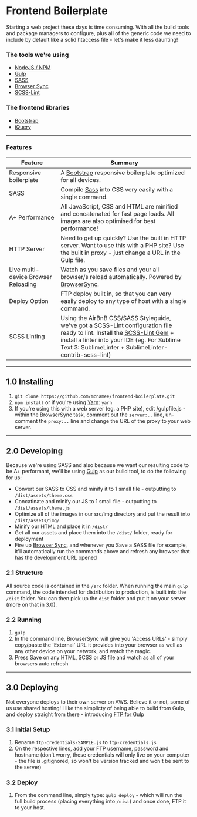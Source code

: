 # Frontend Boilerplate
Starting a web project these days is time consuming. With all the build tools and package managers to configure, plus all of the generic code we need to include by default like a solid htaccess file - let's make it less daunting!

### The tools we're using
- [NodeJS / NPM](https://nodejs.org/en/)
- [Gulp](http://gulpjs.com/)
- [SASS](http://sass-lang.com/)
- [Browser Sync](https://www.browsersync.io/)
- [SCSS-Lint](https://github.com/brigade/scss-lint)

### The frontend libraries
- [Bootstrap](http://getbootstrap.com/)
- [jQuery](https://jquery.com/)

***

### Features

| Feature                                | Summary |
|---|---|
| Responsive boilerplate                 | A [Bootstrap](http://getbootstrap.com) responsive boilerplate optimized for all devices. |
| SASS                                   | Compile [Sass](http://sass-lang.com/) into CSS very easily with a single command. |
| A+ Performance                         | All JavaScript, CSS and HTML are minified and concatenated for fast page loads. All images are also optimised for best performance! |
| HTTP Server                            | Need to get up quickly? Use the built in HTTP server. Want to use this with a PHP site? Use the built in proxy - just change a URL in the Gulp file. |
| Live multi-device Browser Reloading    | Watch as you save files and your all browser/s reload automatically. Powered by [BrowserSync](http://browsersync.io). |
| Deploy Option                          | FTP deploy built in, so that you can very easily deploy to any type of host with a single command. |
| SCSS Linting                          | Using the AirBnB CSS/SASS Styleguide, we've got a SCSS-Lint configuration file ready to lint. Install the [SCSS-Lint Gem](https://github.com/brigade/scss-lint#installation) + install a linter into your IDE (eg. For Sublime Text 3: SublimeLinter + SublimeLinter-contrib-scss-lint) |

***

## 1.0 Installing
1. `git clone https://github.com/mcnamee/frontend-boilerplate.git`
2. `npm install` or if you're using [Yarn](https://yarnpkg.com/): `yarn`
3. If you're using this with a web server (eg. a PHP site), edit /gulpfile.js - within the BrowserSync task, comment out the `server:..` line, un-comment the `proxy:..` line and change the URL of the proxy to your web server.

***

## 2.0 Developing
Because we're using SASS and also because we want our resulting code to be A+ performant, we'll be using [Gulp](http://gulpjs.com/) as our build tool, to do the following for us:
- Convert our SASS to CSS and minify it to 1 small file - outputting to `/dist/assets/theme.css`
- Concatinate and minify our JS to 1 small file - outputting to `/dist/assets/theme.js`
- Optimize all of the images in our src/img directory and put the result into `/dist/assets/img/`
- Minify our HTML and place it in `/dist/`
- Get all our assets and place them into the `/dist/` folder, ready for deployment
- Fire up [Browser Sync](https://www.browsersync.io/), and whenever you Save a SASS file for example, it'll automatically run the commands above and refresh any browser that has the development URL opened

### 2.1 Structure
All source code is contained in the `/src` folder. When running the main `gulp` command, the code intended for distribution to production, is built into the `/dist` folder. You can then pick up the `dist` folder and put it on your server (more on that in 3.0).

### 2.2 Running
1. `gulp`
2. In the command line, BrowserSync will give you 'Access URLs' - simply copy/paste the 'External' URL it provides into your browser as well as any other device on your network, and watch the magic.
3. Press Save on any HTML, SCSS or JS file and watch as all of your browsers auto refresh

***

## 3.0 Deploying
Not everyone deploys to their own server on AWS. Believe it or not, some of us use shared hosting!
I like the simplicty of being able to build from Gulp, and deploy straight from there - introducing [FTP for Gulp](https://github.com/morris/vinyl-ftp)

### 3.1 Initial Setup
1. Rename `ftp-credentials-SAMPLE.js` to `ftp-credentials.js`
2. On the respective lines, add your FTP username, password and hostname (don't worry, these credentials will only live on your computer - the file is .gitignored, so won't be version tracked and won't be sent to the server)

### 3.2 Deploy
1. From the command line, simply type: `gulp deploy` - which will run the full build process (placing everything into `/dist`) and once done, FTP it to your host.
